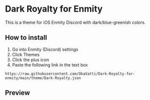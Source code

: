 # Dark Royalty for Enmity

This is a theme for iOS Enmity Discord with dark/blue-greenish colors.

## How to install

1. Go into Enmity (Discord) settings
2. Click Themes
3. Click the plus icon
4. Paste the following link in the text box

```
https://raw.githubusercontent.com/OkaVatti/Dark-Royalty-for-enmity/main/theme/Dark-Royalty.json
```

## Preview


